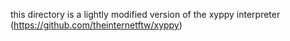 this directory is a lightly modified version of the xyppy interpreter (https://github.com/theinternetftw/xyppy)